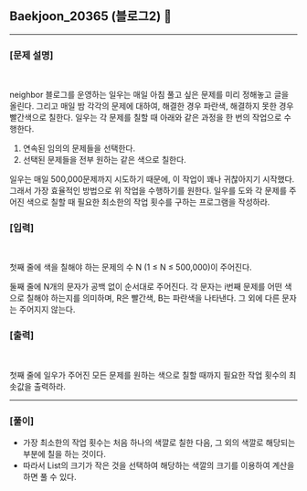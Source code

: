 ## Baekjoon_20365 (블로그2) 🚀
___


### **[문제 설명]**
<br>

neighbor 블로그를 운영하는 일우는 매일 아침 풀고 싶은 문제를 미리 정해놓고 글을 올린다. 그리고 매일 밤 각각의 문제에 대하여, 해결한 경우 파란색, 해결하지 못한 경우 빨간색으로 칠한다. 일우는 각 문제를 칠할 때 아래와 같은 과정을 한 번의 작업으로 수행한다.

1. 연속된 임의의 문제들을 선택한다.
2. 선택된 문제들을 전부 원하는 같은 색으로 칠한다.

일우는 매일 500,000문제까지 시도하기 때문에, 이 작업이 꽤나 귀찮아지기 시작했다. 그래서 가장 효율적인 방법으로 위 작업을 수행하기를 원한다. 일우를 도와 각 문제를 주어진 색으로 칠할 때 필요한 최소한의 작업 횟수를 구하는 프로그램을 작성하라.


### **[입력]**
<br>

첫째 줄에 색을 칠해야 하는 문제의 수 N (1 ≤ N ≤ 500,000)이 주어진다.

둘째 줄에 N개의 문자가 공백 없이 순서대로 주어진다. 각 문자는 i번째 문제를 어떤 색으로 칠해야 하는지를 의미하며, R은 빨간색, B는 파란색을 나타낸다. 그 외에 다른 문자는 주어지지 않는다.

### **[출력]**
<br>

첫째 줄에 일우가 주어진 모든 문제를 원하는 색으로 칠할 때까지 필요한 작업 횟수의 최솟값을 출력하라.

___


### **[풀이]**

- 가장 최소한의 작업 횟수는 처음 하나의 색깔로 칠한 다음, 그 외의 색깔로 해당되는 부분에 칠을 하는 것이다.
- 따라서 List의 크기가 작은 것을 선택하여 해당하는 색깔의 크기를 이용하여 계산을 하면 풀 수 있다.
 